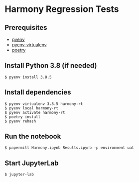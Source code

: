 # Harmony Regression Tests

## Prerequisites

* [pyenv](https://github.com/pyenv/pyenv)
* [pyenv-virtualenv](https://github.com/pyenv/pyenv-virtualenv)
* [poetry](https://python-poetry.org/)

## Install Python 3.8 (if needed)

    $ pyenv install 3.8.5

## Install dependencies

    $ pyenv virtualenv 3.8.5 harmony-rt
    $ pyenv local harmony-rt
    $ pyenv activate harmony-rt
    $ poetry install
    $ pyenv rehash

## Run the notebook

    $ papermill Harmony.ipynb Results.ipynb -p environment uat

## Start JupyterLab

    $ jupyter-lab

